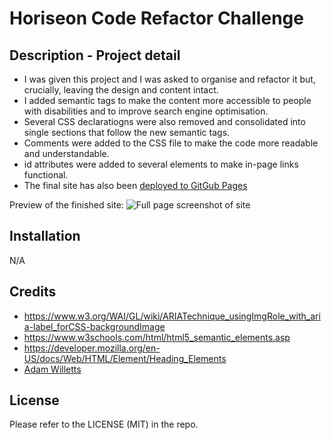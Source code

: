 # Horiseon Code Refactor Challenge

## Description - Project detail

- I was given this project and I was asked to organise and refactor it but, crucially, leaving the design and content intact.
- I added semantic tags to make the content more accessible to people with disabilities and to improve search engine optimisation.
- Several CSS declaratiogns were also removed and consolidated into single sections that follow the new semantic tags.
- Comments were added to the CSS file to make the code more readable and understandable.
- id attributes were added to several elements to make in-page links functional.
- The final site has also been [deployed to GitGub Pages](https://trunten.github.io/horizon-code-refactor/)

Preview of the finished site:
![Full page screenshot of site](./assets/readme_images/full_page_screenshot.png)

## Installation
N/A

## Credits
- https://www.w3.org/WAI/GL/wiki/ARIATechnique_usingImgRole_with_aria-label_forCSS-backgroundImage
- https://www.w3schools.com/html/html5_semantic_elements.asp
- https://developer.mozilla.org/en-US/docs/Web/HTML/Element/Heading_Elements
- [Adam Willetts](./assets/readme_images/slack_screenshot.jpeg)

## License
Please refer to the LICENSE (MIT) in the repo.
